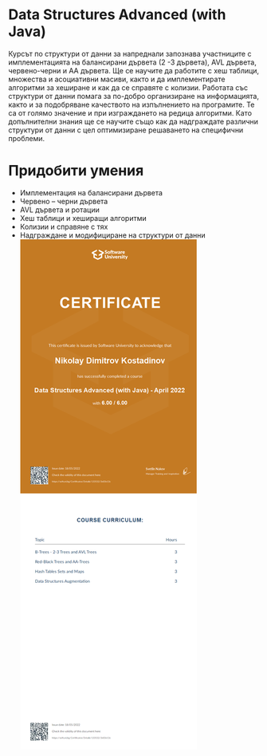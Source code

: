 # Data Structures Advanced (with Java)
Курсът по структури от данни за напреднали запознава участниците с имплементацията на балансирани дървета (2 -3 дървета), AVL дървета, червено-черни и AA дървета. Ще се научите да работите с хеш таблици, множества и асоциативни масиви, както и да имплементирате алгоритми за хеширане и как да се справяте с колизии. Работата със структури от данни помага за по-добро организиране на информацията, както и за подобряване качеството на изпълнението на програмите. Те са от голямо значение и при изграждането на редица алгоритми. Като допълнителни знания ще се научите също как да надграждате различни структури от данни с цел оптимизиране решаването на специфични проблеми.
# Придобити умения
* Имплементация на балансирани дървета
* Червено – черни дървета
* AVL дървета и ротации
* Хеш таблици и хеширащи алгоритми
* Колизии и справяне с тях
* Надграждане и модифициране на структури от данни
 ![Certificate](https://github.com/NikolayKostadinov/Data-Structures-Advanced/blob/main/Certificate/Data%20Structures%20Advanced%20(with%20Java)%20-%20April%202022%20-%20Certificate.jpeg)
